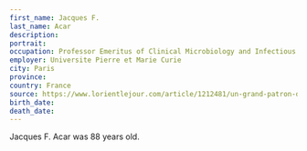 ```yaml
---
first_name: Jacques F.
last_name: Acar
description: 
portrait: 
occupation: Professor Emeritus of Clinical Microbiology and Infectious Diseases
employer: Universite Pierre et Marie Curie
city: Paris
province: 
country: France
source: https://www.lorientlejour.com/article/1212481/un-grand-patron-de-la-microbiologie.html
birth_date: 
death_date: 
---
```


Jacques F. Acar was 88 years old.